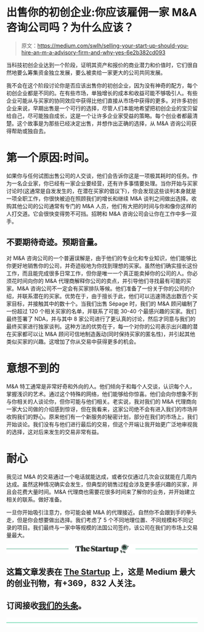 # 出售你的初创企业:你应该雇佣一家 M&A 咨询公司吗？为什么应该？

> 原文：<https://medium.com/swlh/selling-your-start-up-should-you-hire-an-m-a-advisory-firm-and-why-yes-6e2b382cd093>

当科技初创企业达到一个阶段，证明其资产和报价的商业潜力和价值时，它们很自然地要么筹集资金独立发展，要么被卖给一家更大的公司共同发展。

我不会在这个阶段讨论你是否应该出售你的初创企业，因为没有神奇的配方，每个初创企业都是不同的。在有些市场，单独增长的成本和收益可能不够吸引人。有些企业可能从与买家的协同效应中获得比他们直接从市场中获得的更多。对许多初创企业来说，早期出售是一个可行的选择，尽管人们本能地希望把初创企业的宝贝留给自己，尽可能独自成长，这是一个让许多企业家受益的策略。每个创业者都最清楚。这个故事是为那些已经决定出售，并想作出正确的选择，从 M&A 咨询公司获得帮助或独自去。

# 第一个原因:时间。

如果你与任何试图出售公司的人交谈，他们会告诉你这是一项极其耗时的任务。作为一名企业家，你已经有一家企业要经营，还有许多事情要处理。当你开始与买家讨论时(这通常是自发发生的，在潜在买家的倡议下)，你会发现这些谈判本身就是一项全职工作，你很快被迫在照顾我们的增长和继续 M&A 谈判之间做出选择。收购其他公司的公司通常有专门的 M&A 人员，他们有大把的时间与你和像你这样的人打交道。它会很快变得势不可挡。招聘和 M&A 咨询公司会让你在工作中多一双手。

## 不要期待奇迹。预期音量。

对 M&A 咨询公司的一个普遍误解是，由于他们的专业化和专业知识，他们能够比你更好地销售你的公司，并奇迹般地为你找到理想的买家。虽然他们确实擅长这份工作，而且能完成很多日常工作，但你是唯一一个真正能卖掉你的公司的人。你必须花时间向你的 M&A 代理商解释你公司的卖点，并引导他们寻找最有可能的买家。M&A 咨询公司不一定会有买家排队等候。他们准备了一份关于你的公司的介绍，并联系潜在的买家。优势在于，由于擅长于此，他们可以迅速筛选出数百个买家目标，并接触其中的数十个。当我们出售 Sépage 时，我们的 M&A 顾问编制了一份超过 120 个相关买家的名单，并联系了可能 30-40 个最感兴趣的买家。我们最终签署了 NDA，并与其中 8 家公司进行了更认真的讨论，然后才同意与我们的最终买家进行独家谈判。这种方法的优势在于，每一个对你的公司表示出兴趣的潜在买家都可以让 M&A 顾问可信地制造轰动(同时保持买家的匿名性)，并引起其他类似买家的兴趣。这增加了你从交易中获得更多的机会。

# 意想不到的

M&A 特工通常是非常好奇和外向的人。他们倾向于和每个人交谈，认识每个人，掌握浅识的艺术。通过这个特殊的网络，他们能够给你惊喜。他们会向你想象不到与你相关的人谈论你，但你可能与他们相关。老实说，我对我们的 M&A 代理商向一家大公司做的介绍感到惊讶，但在我看来，这家公司绝不会有进入我们的市场并收购我们的野心。原来他们有一个新服务的秘密计划，部分在我们的市场上，我们开始谈论。我们没有与他们进行最后的交易，但这个开端让我开始更广泛地审视我的选择，这对后来发生的交易非常有益。

# 耐心

我见过 M&A 的交易通过一个电话就能达成，或者仅仅通过几次会议就能在几周内达成。虽然这种情况确实会发生，但典型的销售过程会涉及更多感兴趣的买家，并且会花费大量时间。M&A 代理商也需要花很多时间来了解你的业务，并开始建立相关的联系。做好准备。

一旦你开始吸引注意力，你可能会被 M&A 的代理接近。自然你不会跟到手的拳头走，但是你会想要做出选择。我们考虑了 5 个不同地理位置、不同规模和不同记录的项目。我们最终与一家中等规模的法国公司签约，该公司在我们的市场上交易量最大。

[![](img/308a8d84fb9b2fab43d66c117fcc4bb4.png)](https://medium.com/swlh)

## 这篇文章发表在 [The Startup](https://medium.com/swlh) 上，这是 Medium 最大的创业刊物，有+369，832 人关注。

## 订阅接收[我们的头条](http://growthsupply.com/the-startup-newsletter/)。

[![](img/b0164736ea17a63403e660de5dedf91a.png)](https://medium.com/swlh)